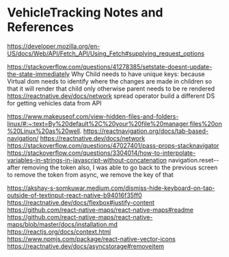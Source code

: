 # VehicleTracking Notes and References

https://developer.mozilla.org/en-US/docs/Web/API/Fetch_API/Using_Fetch#supplying_request_options

https://stackoverflow.com/questions/41278385/setstate-doesnt-update-the-state-immediately
Why Child needs to have unique keys: because Virtual dom needs to identify where the changes are made in children so that it will render that child only otherwise parent needs to be re rendered
https://reactnative.dev/docs/network
spread operator
build a different DS for getting vehicles data from API

https://www.makeuseof.com/view-hidden-files-and-folders-linux/#:~:text=By%20default%2C%20your%20file%20manager,files%20on%20Linux%20as%20well.
https://reactnavigation.org/docs/tab-based-navigation/
https://reactnative.dev/docs/network
https://stackoverflow.com/questions/47027401/pass-props-stacknavigator
https://stackoverflow.com/questions/3304014/how-to-interpolate-variables-in-strings-in-javascript-without-concatenation
navigation.reset-- after removing the token also, I was able to go back to the previous screen
to remove the token from async, we remove the key of that

https://akshay-s-somkuwar.medium.com/dismiss-hide-keyboard-on-tap-outside-of-textinput-react-native-b94016f35ff0
https://reactnative.dev/docs/flexbox#justify-content
https://github.com/react-native-maps/react-native-maps#readme
https://github.com/react-native-maps/react-native-maps/blob/master/docs/installation.md
https://reactjs.org/docs/context.html
https://www.npmjs.com/package/react-native-vector-icons
https://reactnative.dev/docs/asyncstorage#removeitem
